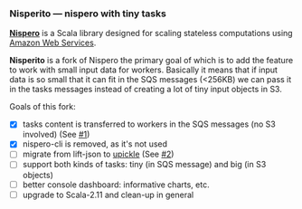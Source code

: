 ### Nisperito — nispero with tiny tasks

[**Nispero**](https://github.com/ohnosequences/nispero) is a Scala library designed for scaling stateless computations using [Amazon Web Services](http://aws.amazon.com).

**Nisperito** is a fork of Nispero the primary goal of which is to add the feature to work with small input data for workers. Basically it means that if input data is so small that it can fit in the SQS messages (<256KB) we can pass it in the tasks messages instead of creating a lot of tiny input objects in S3.

Goals of this fork:

- [x] tasks content is transferred to workers in the SQS messages (no S3 involved) (See [#1](https://github.com/laughedelic/nisperito/pull/1))
- [x] nispero-cli is removed, as it's not used
- [ ] migrate from lift-json to [upickle](https://github.com/lihaoyi/upickle) (See [#2](https://github.com/laughedelic/nisperito/pull/2))
- [ ] support both kinds of tasks: tiny (in SQS message) and big (in S3 objects)
- [ ] better console dashboard: informative charts, etc.
- [ ] upgrade to Scala-2.11 and clean-up in general

